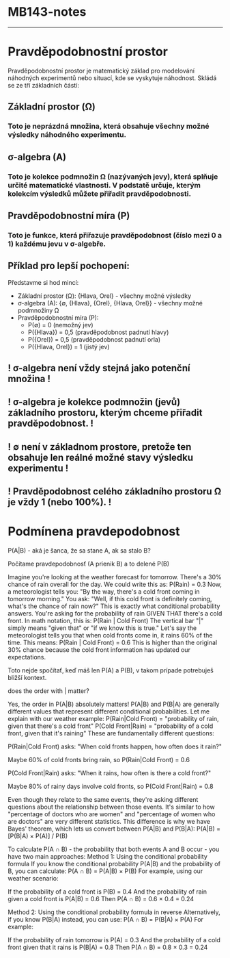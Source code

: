# MB143-notes
----
# Pravděpodobnostní prostor

Pravděpodobnostní prostor je matematický základ pro modelování náhodných experimentů nebo situací, kde se vyskytuje náhodnost. Skládá se ze tří základních částí:

## Základní prostor (Ω)
### Toto je neprázdná množina, která obsahuje všechny možné výsledky náhodného experimentu.

## σ-algebra (A)
### Toto je kolekce podmnožin Ω (nazývaných jevy), která splňuje určité matematické vlastnosti. V podstatě určuje, kterým kolekcím výsledků můžete přiřadit pravděpodobnosti.

## Pravděpodobnostní míra (P)
### Toto je funkce, která přiřazuje pravděpodobnost (číslo mezi 0 a 1) každému jevu v σ-algebře.

## Příklad pro lepší pochopení:
Představme si hod mincí:
- Základní prostor (Ω): {Hlava, Orel} - všechny možné výsledky
- σ-algebra (A): {∅, {Hlava}, {Orel}, {Hlava, Orel}} - všechny možné podmnožiny Ω
- Pravděpodobnostní míra (P):
  - P(∅) = 0 (nemožný jev)
  - P({Hlava}) = 0,5 (pravděpodobnost padnutí hlavy)
  - P({Orel}) = 0,5 (pravděpodobnost padnutí orla)
  - P({Hlava, Orel}) = 1 (jistý jev)

## ! σ-algebra není vždy stejná jako potenční množina ! 
## ! σ-algebra je kolekce podmnožin (jevů) základního prostoru, kterým chceme přiřadit pravděpodobnost. !
## ! ∅ není v základnom prostore, pretože ten obsahuje len reálné možné stavy výsledku experimentu !
## ! Pravděpodobnost celého základního prostoru Ω je vždy 1 (nebo 100%). !

# Podmínena pravdepodobnost
P(A|B) - aká je šanca, že sa stane A, ak sa stalo B?

Počítame pravdepodobnosť (A prienik B) a to delené P(B)

Imagine you're looking at the weather forecast for tomorrow. There's a 30% chance of rain overall for the day. We could write this as:
P(Rain) = 0.3
Now, a meteorologist tells you: "By the way, there's a cold front coming in tomorrow morning."
You ask: "Well, if this cold front is definitely coming, what's the chance of rain now?"
This is exactly what conditional probability answers. You're asking for the probability of rain GIVEN THAT there's a cold front. In math notation, this is:
P(Rain | Cold Front)
The vertical bar "|" simply means "given that" or "if we know this is true."
Let's say the meteorologist tells you that when cold fronts come in, it rains 60% of the time. This means:
P(Rain | Cold Front) = 0.6
This is higher than the original 30% chance because the cold front information has updated our expectations.

Toto nejde spočítať, keď máš len P(A) a P(B), v takom prípade potrebuješ bližší kontext.

does the order with  | matter?

Yes, the order in P(A|B) absolutely matters! P(A|B) and P(B|A) are generally different values that represent different conditional probabilities.
Let me explain with our weather example:
P(Rain|Cold Front) = "probability of rain, given that there's a cold front"
P(Cold Front|Rain) = "probability of a cold front, given that it's raining"
These are fundamentally different questions:

P(Rain|Cold Front) asks: "When cold fronts happen, how often does it rain?"

Maybe 60% of cold fronts bring rain, so P(Rain|Cold Front) = 0.6


P(Cold Front|Rain) asks: "When it rains, how often is there a cold front?"

Maybe 80% of rainy days involve cold fronts, so P(Cold Front|Rain) = 0.8



Even though they relate to the same events, they're asking different questions about the relationship between those events. It's similar to how "percentage of doctors who are women" and "percentage of women who are doctors" are very different statistics.
This difference is why we have Bayes' theorem, which lets us convert between P(A|B) and P(B|A):
P(A|B) = [P(B|A) × P(A)] / P(B)

To calculate P(A ∩ B) - the probability that both events A and B occur - you have two main approaches:
Method 1: Using the conditional probability formula
If you know the conditional probability P(A|B) and the probability of B, you can calculate:
P(A ∩ B) = P(A|B) × P(B)
For example, using our weather scenario:

If the probability of a cold front is P(B) = 0.4
And the probability of rain given a cold front is P(A|B) = 0.6
Then P(A ∩ B) = 0.6 × 0.4 = 0.24

Method 2: Using the conditional probability formula in reverse
Alternatively, if you know P(B|A) instead, you can use:
P(A ∩ B) = P(B|A) × P(A)
For example:

If the probability of rain tomorrow is P(A) = 0.3
And the probability of a cold front given that it rains is P(B|A) = 0.8
Then P(A ∩ B) = 0.8 × 0.3 = 0.24

